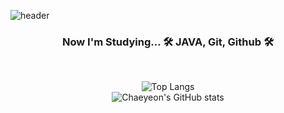 ![header](https://capsule-render.vercel.app/api?type=waving&&color=0:fceabb,100:f8b500&fontColor=ffffff&height=200&fontAlign=80&fontAlignY=35&text=hectick%20!&desc=This%20is%20me,%20Chaeyeon%20Sung&descAlign=77&descAlignY=50)

<h3 align="center"><b> Now I'm Studying... 🛠 JAVA, Git, Github 🛠</b></h3>
<br>
<div align="center">

![Top Langs](https://github-readme-stats.vercel.app/api/top-langs/?username=hectick&layout=compact&theme=vue)    
![Chaeyeon's GitHub stats](https://github-readme-stats.vercel.app/api?username=hectick&show_icons=true&theme=vue)

</div>


<!--
**hectick/hectick** is a ✨ _special_ ✨ repository because its `README.md` (this file) appears on your GitHub profile.

Here are some ideas to get you started:

- 🔭 I’m currently working on ...
- 🌱 I’m currently learning ...
- 👯 I’m looking to collaborate on ...
- 🤔 I’m looking for help with ...
- 💬 Ask me about ...
- 📫 How to reach me: ...
- 😄 Pronouns: ...
- ⚡ Fun fact: ...
-->
